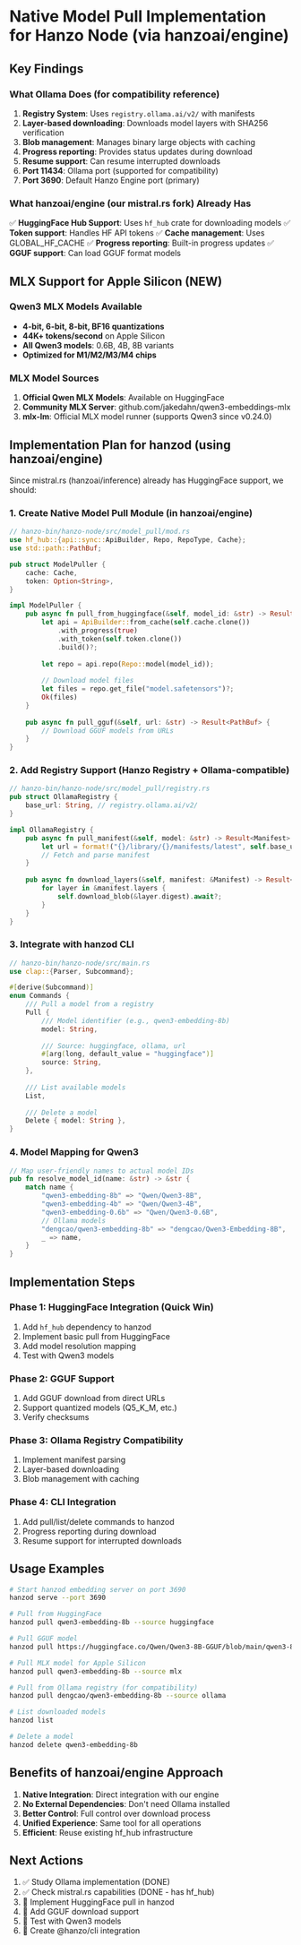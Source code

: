 # Native Model Pull Implementation for Hanzo Node (via hanzoai/engine)

## Key Findings

### What Ollama Does (for compatibility reference)
1. **Registry System**: Uses `registry.ollama.ai/v2/` with manifests
2. **Layer-based downloading**: Downloads model layers with SHA256 verification
3. **Blob management**: Manages binary large objects with caching
4. **Progress reporting**: Provides status updates during download
5. **Resume support**: Can resume interrupted downloads
6. **Port 11434**: Ollama port (supported for compatibility)
7. **Port 3690**: Default Hanzo Engine port (primary)

### What hanzoai/engine (our mistral.rs fork) Already Has
✅ **HuggingFace Hub Support**: Uses `hf_hub` crate for downloading models
✅ **Token support**: Handles HF API tokens
✅ **Cache management**: Uses GLOBAL_HF_CACHE
✅ **Progress reporting**: Built-in progress updates
✅ **GGUF support**: Can load GGUF format models

## MLX Support for Apple Silicon (NEW)

### Qwen3 MLX Models Available
- **4-bit, 6-bit, 8-bit, BF16 quantizations**
- **44K+ tokens/second** on Apple Silicon
- **All Qwen3 models**: 0.6B, 4B, 8B variants
- **Optimized for M1/M2/M3/M4 chips**

### MLX Model Sources
1. **Official Qwen MLX Models**: Available on HuggingFace
2. **Community MLX Server**: github.com/jakedahn/qwen3-embeddings-mlx
3. **mlx-lm**: Official MLX model runner (supports Qwen3 since v0.24.0)

## Implementation Plan for hanzod (using hanzoai/engine)

Since mistral.rs (hanzoai/inference) already has HuggingFace support, we should:

### 1. Create Native Model Pull Module (in hanzoai/engine)

```rust
// hanzo-bin/hanzo-node/src/model_pull/mod.rs
use hf_hub::{api::sync::ApiBuilder, Repo, RepoType, Cache};
use std::path::PathBuf;

pub struct ModelPuller {
    cache: Cache,
    token: Option<String>,
}

impl ModelPuller {
    pub async fn pull_from_huggingface(&self, model_id: &str) -> Result<PathBuf> {
        let api = ApiBuilder::from_cache(self.cache.clone())
            .with_progress(true)
            .with_token(self.token.clone())
            .build()?;
        
        let repo = api.repo(Repo::model(model_id));
        
        // Download model files
        let files = repo.get_file("model.safetensors")?;
        Ok(files)
    }
    
    pub async fn pull_gguf(&self, url: &str) -> Result<PathBuf> {
        // Download GGUF models from URLs
    }
}
```

### 2. Add Registry Support (Hanzo Registry + Ollama-compatible)

```rust
// hanzo-bin/hanzo-node/src/model_pull/registry.rs
pub struct OllamaRegistry {
    base_url: String, // registry.ollama.ai/v2/
}

impl OllamaRegistry {
    pub async fn pull_manifest(&self, model: &str) -> Result<Manifest> {
        let url = format!("{}/library/{}/manifests/latest", self.base_url, model);
        // Fetch and parse manifest
    }
    
    pub async fn download_layers(&self, manifest: &Manifest) -> Result<()> {
        for layer in &manifest.layers {
            self.download_blob(&layer.digest).await?;
        }
    }
}
```

### 3. Integrate with hanzod CLI

```rust
// hanzo-bin/hanzo-node/src/main.rs
use clap::{Parser, Subcommand};

#[derive(Subcommand)]
enum Commands {
    /// Pull a model from a registry
    Pull {
        /// Model identifier (e.g., qwen3-embedding-8b)
        model: String,
        
        /// Source: huggingface, ollama, url
        #[arg(long, default_value = "huggingface")]
        source: String,
    },
    
    /// List available models
    List,
    
    /// Delete a model
    Delete { model: String },
}
```

### 4. Model Mapping for Qwen3

```rust
// Map user-friendly names to actual model IDs
pub fn resolve_model_id(name: &str) -> &str {
    match name {
        "qwen3-embedding-8b" => "Qwen/Qwen3-8B",
        "qwen3-embedding-4b" => "Qwen/Qwen3-4B", 
        "qwen3-embedding-0.6b" => "Qwen/Qwen3-0.6B",
        // Ollama models
        "dengcao/qwen3-embedding-8b" => "dengcao/Qwen3-Embedding-8B",
        _ => name,
    }
}
```

## Implementation Steps

### Phase 1: HuggingFace Integration (Quick Win)
1. Add `hf_hub` dependency to hanzod
2. Implement basic pull from HuggingFace
3. Add model resolution mapping
4. Test with Qwen3 models

### Phase 2: GGUF Support
1. Add GGUF download from direct URLs
2. Support quantized models (Q5_K_M, etc.)
3. Verify checksums

### Phase 3: Ollama Registry Compatibility
1. Implement manifest parsing
2. Layer-based downloading
3. Blob management with caching

### Phase 4: CLI Integration
1. Add pull/list/delete commands to hanzod
2. Progress reporting during download
3. Resume support for interrupted downloads

## Usage Examples

```bash
# Start hanzod embedding server on port 3690
hanzod serve --port 3690

# Pull from HuggingFace
hanzod pull qwen3-embedding-8b --source huggingface

# Pull GGUF model
hanzod pull https://huggingface.co/Qwen/Qwen3-8B-GGUF/blob/main/qwen3-8b-q5_k_m.gguf

# Pull MLX model for Apple Silicon
hanzod pull qwen3-embedding-8b --source mlx

# Pull from Ollama registry (for compatibility)
hanzod pull dengcao/qwen3-embedding-8b --source ollama

# List downloaded models
hanzod list

# Delete a model
hanzod delete qwen3-embedding-8b
```

## Benefits of hanzoai/engine Approach

1. **Native Integration**: Direct integration with our engine
2. **No External Dependencies**: Don't need Ollama installed
3. **Better Control**: Full control over download process
4. **Unified Experience**: Same tool for all operations
5. **Efficient**: Reuse existing hf_hub infrastructure

## Next Actions

1. ✅ Study Ollama implementation (DONE)
2. ✅ Check mistral.rs capabilities (DONE - has hf_hub)
3. 🔄 Implement HuggingFace pull in hanzod
4. 🔄 Add GGUF download support
5. 🔄 Test with Qwen3 models
6. 🔄 Create @hanzo/cli integration
